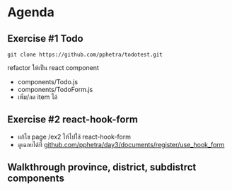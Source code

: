 # Agenda

## Exercise #1 Todo

`git clone https://github.com/pphetra/todotest.git`

refactor ให้เป็น react component

- components/Todo.js
- components/TodoForm.js
- เพิ่ม/ลด item ได้

## Exercise #2 react-hook-form

- แก้ไข page /ex2 ให้ไปใช้ react-hook-form
- ดูเฉลยได้ที่ [github.com/pphetra/day3/documents/register/use_hook_form](https://github.com/pphetra/day3/blob/main/documents/register/use_hook_form.md)

## Walkthrough province, district, subdistrct components
